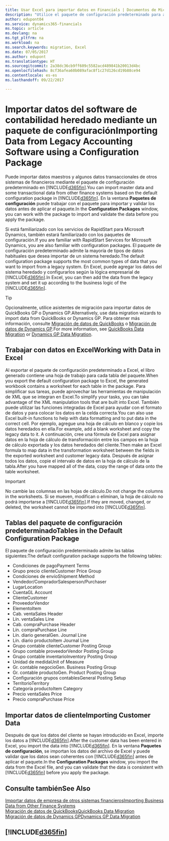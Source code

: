 ```yaml
---
title: Usar Excel para importar datos en Financials | Documentos de Microsoft
description: "Utilice el paquete de configuración predeterminado para agregar datos de cliente en Excel e importar los datos en Dynamics 365 for Financials."
author: edupont04
ms.service: dynamics365-financials
ms.topic: article
ms.devlang: na
ms.tgt_pltfrm: na
ms.workload: na
ms.search.keywords: migration, Excel
ms.date: 07/05/2017
ms.author: edupont
ms.translationtype: HT
ms.sourcegitcommit: 2a38dc36cb9ff609c5582acd489841b20013d4bc
ms.openlocfilehash: 8cf36afea60b089afac8f1c27d126cd19b88ce94
ms.contentlocale: es-es
ms.lasthandoff: 09/22/2017

---
```

# <a name="importing-data-from-legacy-accounting-software-using-a-configuration-package"></a><span data-ttu-id="77178-103">Importar datos del software de contabilidad heredado mediante un paquete de configuración</span><span class="sxs-lookup"><span data-stu-id="77178-103">Importing Data from Legacy Accounting Software using a Configuration Package</span></span>
<span data-ttu-id="77178-104">Puede importar datos maestros y algunos datos transaccionales de otros sistemas de financieros mediante el paquete de configuración predeterminado en [!INCLUDE[d365fin](includes/d365fin_md.md)].</span><span class="sxs-lookup"><span data-stu-id="77178-104">You can import master data and some transactional data from other finance systems based on the default configuration package in [!INCLUDE[d365fin](includes/d365fin_md.md)].</span></span> <span data-ttu-id="77178-105">En la ventana **Paquetes de configuración** puede trabajar con el paquete para importar y validar los datos antes de aplicar el paquete.</span><span class="sxs-lookup"><span data-stu-id="77178-105">In the **Configuration Packages** window, you can work with the package to import and validate the data before you apply the package.</span></span>  

<span data-ttu-id="77178-106">Si está familiarizado con los servicios de RapidStart para Microsoft Dynamics, también estará familiarizado con los paquetes de configuración.</span><span class="sxs-lookup"><span data-stu-id="77178-106">If you are familiar with RapidStart Services for Microsoft Dynamics, you are also familiar with configuration packages.</span></span> <span data-ttu-id="77178-107">El paquete de configuración predeterminado admite la mayoría de tipos de datos habituales que desea importar de un sistema heredado.</span><span class="sxs-lookup"><span data-stu-id="77178-107">The default configuration package supports the most common types of data that you want to import from a legacy system.</span></span> <span data-ttu-id="77178-108">En Excel, puede agregar los datos del sistema heredado y configurarlos según la lógica empresarial de [!INCLUDE[d365fin](includes/d365fin_md.md)].</span><span class="sxs-lookup"><span data-stu-id="77178-108">In Excel, you can then add the data from the legacy system and set it up according to the business logic of the [!INCLUDE[d365fin](includes/d365fin_md.md)].</span></span>  

> [!TIP]  
>   <span data-ttu-id="77178-109">Opcionalmente, utilice asistentes de migración para importar datos de QuickBooks GP o Dynamics GP.</span><span class="sxs-lookup"><span data-stu-id="77178-109">Alternatively, use data migration wizards to import data from QuickBooks or Dynamics GP.</span></span> <span data-ttu-id="77178-110">Para obtener más información, consulte [Migración de datos de QuickBooks](ui-extensions-quickbooks-data-migration.md) o [Migración de datos de Dynamics GP](ui-extensions-dynamicsgp-data-migration.md).</span><span class="sxs-lookup"><span data-stu-id="77178-110">For more information, see [QuickBooks Data Migration](ui-extensions-quickbooks-data-migration.md) or [Dynamics GP Data Migration](ui-extensions-dynamicsgp-data-migration.md).</span></span>  

## <a name="working-with-data-in-excel"></a><span data-ttu-id="77178-111">Trabajar con datos en Excel</span><span class="sxs-lookup"><span data-stu-id="77178-111">Working with Data in Excel</span></span>
<span data-ttu-id="77178-112">Al exportar el paquete de configuración predeterminado a Excel, el libro generado contiene una hoja de trabajo para cada tabla del paquete.</span><span class="sxs-lookup"><span data-stu-id="77178-112">When you export the default configuration package to Excel, the generated workbook contains a worksheet for each table in the package.</span></span> <span data-ttu-id="77178-113">Para simplificar sus tareas, puede aprovechar las herramientas de manipulación de XML que se integran en Excel.</span><span class="sxs-lookup"><span data-stu-id="77178-113">To simplify your tasks, you can take advantage of the XML manipulation tools that are built into Excel.</span></span> <span data-ttu-id="77178-114">También puede utilizar las funciones integradas de Excel para ayudar con el formato de datos y para colocar los datos en la celda correcta.</span><span class="sxs-lookup"><span data-stu-id="77178-114">You can also use Excel built-in functions to help with data formatting and to put data in the correct cell.</span></span> <span data-ttu-id="77178-115">Por ejemplo, agregue una hoja de cálculo en blanco y copie los datos heredados en ella.</span><span class="sxs-lookup"><span data-stu-id="77178-115">For example, add a blank worksheet and copy the legacy data to it.</span></span> <span data-ttu-id="77178-116">A continuación, cree una fórmula de Excel para asignar datos en la hoja de cálculo de transformación entre los campos en la hoja de cálculo exportada y los datos heredados del cliente.</span><span class="sxs-lookup"><span data-stu-id="77178-116">Then make an Excel formula to map data in the transformation worksheet between the fields in the exported worksheet and customer legacy data.</span></span> <span data-ttu-id="77178-117">Después de asignar todos los datos, copie el intervalo de datos en la hoja de cálculo de la tabla.</span><span class="sxs-lookup"><span data-stu-id="77178-117">After you have mapped all of the data, copy the range of data onto the table worksheet.</span></span>  

> [!IMPORTANT]  
>  <span data-ttu-id="77178-118">No cambie las columnas en las hojas de cálculo.</span><span class="sxs-lookup"><span data-stu-id="77178-118">Do not change the columns in the worksheets.</span></span> <span data-ttu-id="77178-119">Si se mueven, modifican o eliminan, la hoja de cálculo no podrá importarse a [!INCLUDE[d365fin](includes/d365fin_md.md)].</span><span class="sxs-lookup"><span data-stu-id="77178-119">If they are moved, changed, or deleted, the worksheet cannot be imported into [!INCLUDE[d365fin](includes/d365fin_md.md)].</span></span>

## <a name="tables-in-the-default-configuration-package"></a><span data-ttu-id="77178-120">Tablas del paquete de configuración predeterminado</span><span class="sxs-lookup"><span data-stu-id="77178-120">Tables in the Default Configuration Package</span></span>
<span data-ttu-id="77178-121">El paquete de configuración predeterminado admite las tablas siguientes:</span><span class="sxs-lookup"><span data-stu-id="77178-121">The default configuration package supports the following tables:</span></span>

-   <span data-ttu-id="77178-122">Condiciones de pago</span><span class="sxs-lookup"><span data-stu-id="77178-122">Payment Terms</span></span>
-   <span data-ttu-id="77178-123">Grupo precio cliente</span><span class="sxs-lookup"><span data-stu-id="77178-123">Customer Price Group</span></span>
-   <span data-ttu-id="77178-124">Condiciones de envío</span><span class="sxs-lookup"><span data-stu-id="77178-124">Shipment Method</span></span>
-   <span data-ttu-id="77178-125">Vendedor/Comprador</span><span class="sxs-lookup"><span data-stu-id="77178-125">Salesperson/Purchaser</span></span>
-   <span data-ttu-id="77178-126">Lugar</span><span class="sxs-lookup"><span data-stu-id="77178-126">Location</span></span>
-   <span data-ttu-id="77178-127">Cuenta</span><span class="sxs-lookup"><span data-stu-id="77178-127">GL Account</span></span>
-   <span data-ttu-id="77178-128">Cliente</span><span class="sxs-lookup"><span data-stu-id="77178-128">Customer</span></span>
-   <span data-ttu-id="77178-129">Proveedor</span><span class="sxs-lookup"><span data-stu-id="77178-129">Vendor</span></span>
-   <span data-ttu-id="77178-130">Elemento</span><span class="sxs-lookup"><span data-stu-id="77178-130">Item</span></span>
-   <span data-ttu-id="77178-131">Cab. venta</span><span class="sxs-lookup"><span data-stu-id="77178-131">Sales Header</span></span>
-   <span data-ttu-id="77178-132">Lín. venta</span><span class="sxs-lookup"><span data-stu-id="77178-132">Sales Line</span></span>
-   <span data-ttu-id="77178-133">Cab. compra</span><span class="sxs-lookup"><span data-stu-id="77178-133">Purchase Header</span></span>
-   <span data-ttu-id="77178-134">Lín. compra</span><span class="sxs-lookup"><span data-stu-id="77178-134">Purchase Line</span></span>
-   <span data-ttu-id="77178-135">Lín. diario general</span><span class="sxs-lookup"><span data-stu-id="77178-135">Gen. Journal Line</span></span>
-   <span data-ttu-id="77178-136">Lín. diario producto</span><span class="sxs-lookup"><span data-stu-id="77178-136">Item Journal Line</span></span>
-   <span data-ttu-id="77178-137">Grupo contable cliente</span><span class="sxs-lookup"><span data-stu-id="77178-137">Customer Posting Group</span></span>
-   <span data-ttu-id="77178-138">Grupo contable proveedor</span><span class="sxs-lookup"><span data-stu-id="77178-138">Vendor Posting Group</span></span>
-   <span data-ttu-id="77178-139">Grupo contable inventario</span><span class="sxs-lookup"><span data-stu-id="77178-139">Inventory Posting Group</span></span>
-   <span data-ttu-id="77178-140">Unidad de medida</span><span class="sxs-lookup"><span data-stu-id="77178-140">Unit of Measure</span></span>
-   <span data-ttu-id="77178-141">Gr. contable negocio</span><span class="sxs-lookup"><span data-stu-id="77178-141">Gen. Business Posting Group</span></span>
-   <span data-ttu-id="77178-142">Gr. contable producto</span><span class="sxs-lookup"><span data-stu-id="77178-142">Gen. Product Posting Group</span></span>
-   <span data-ttu-id="77178-143">Configuración grupos contables</span><span class="sxs-lookup"><span data-stu-id="77178-143">General Posting Setup</span></span>
-   <span data-ttu-id="77178-144">Territorio</span><span class="sxs-lookup"><span data-stu-id="77178-144">Territory</span></span>
-   <span data-ttu-id="77178-145">Categoría producto</span><span class="sxs-lookup"><span data-stu-id="77178-145">Item Category</span></span>
-   <span data-ttu-id="77178-146">Precio venta</span><span class="sxs-lookup"><span data-stu-id="77178-146">Sales Price</span></span>
-   <span data-ttu-id="77178-147">Precio compra</span><span class="sxs-lookup"><span data-stu-id="77178-147">Purchase Price</span></span>

## <a name="importing-customer-data"></a><span data-ttu-id="77178-148">Importar datos de cliente</span><span class="sxs-lookup"><span data-stu-id="77178-148">Importing Customer Data</span></span>
<span data-ttu-id="77178-149">Después de que los datos del cliente se hayan introducido en Excel, importe los datos a [!INCLUDE[d365fin](includes/d365fin_md.md)].</span><span class="sxs-lookup"><span data-stu-id="77178-149">After the customer data has been entered in Excel, you import the data into [!INCLUDE[d365fin](includes/d365fin_md.md)].</span></span> <span data-ttu-id="77178-150">En la ventana **Paquetes de configuración**, se importan los datos del archivo de Excel y puede validar que los datos sean coherentes con [!INCLUDE[d365fin](includes/d365fin_md.md)] antes de aplicar el paquete.</span><span class="sxs-lookup"><span data-stu-id="77178-150">In the **Configuration Packages** window, you import the data from the Excel file, and you can validate that the data is consistent with [!INCLUDE[d365fin](includes/d365fin_md.md)] before you apply the package.</span></span>

## <a name="see-also"></a><span data-ttu-id="77178-151">Consulte también</span><span class="sxs-lookup"><span data-stu-id="77178-151">See Also</span></span>
[<span data-ttu-id="77178-152">Importar datos de empresa de otros sistemas financieros</span><span class="sxs-lookup"><span data-stu-id="77178-152">Importing Business Data from Other Finance Systems</span></span>](upload-data.md)  
[<span data-ttu-id="77178-153">Migración de datos de QuickBooks</span><span class="sxs-lookup"><span data-stu-id="77178-153">QuickBooks Data Migration</span></span>](ui-extensions-quickbooks-data-migration.md)  
[<span data-ttu-id="77178-154">Migración de datos de Dynamics GP</span><span class="sxs-lookup"><span data-stu-id="77178-154">Dynamics GP Data Migration</span></span>](ui-extensions-dynamicsgp-data-migration.md)  

## [!INCLUDE[d365fin](includes/free_trial_md.md)]

